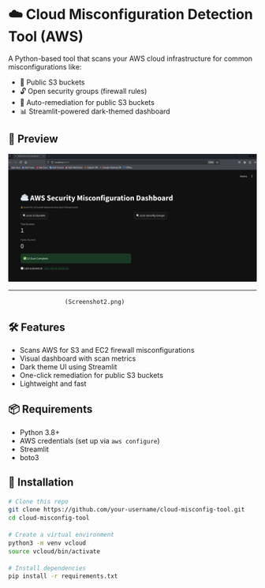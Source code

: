 # ☁️ Cloud Misconfiguration Detection Tool (AWS)

A Python-based tool that scans your AWS cloud infrastructure for common misconfigurations like:

- 🚨 Public S3 buckets
- 🔓 Open security groups (firewall rules)
- 🔧 Auto-remediation for public S3 buckets
- 📊 Streamlit-powered dark-themed dashboard

## 📸 Preview

![Dashboard Preview](Screenshot1.png) 

---

                    (Screenshot2.png)

## 🛠️ Features

- Scans AWS for S3 and EC2 firewall misconfigurations
- Visual dashboard with scan metrics
- Dark theme UI using Streamlit
- One-click remediation for public S3 buckets
- Lightweight and fast

## 📦 Requirements

- Python 3.8+
- AWS credentials (set up via `aws configure`)
- Streamlit
- boto3

## 🚀 Installation

```bash
# Clone this repo
git clone https://github.com/your-username/cloud-misconfig-tool.git
cd cloud-misconfig-tool

# Create a virtual environment
python3 -m venv vcloud
source vcloud/bin/activate

# Install dependencies
pip install -r requirements.txt
